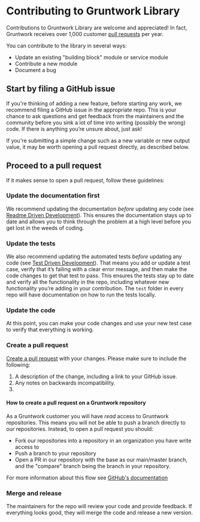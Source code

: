 # Contributing to Gruntwork Library

Contributions to Gruntwork Library are welcome and appreciated! In fact, Gruntwork receives over 1,000 customer [pull requests](https://help.github.com/articles/about-pull-requests/) per year.

You can contribute to the library in several ways:

- Update an existing "building block" module or service module
- Contribute a new module
- Document a bug

## Start by filing a GitHub issue

If you're thinking of adding a new feature, before starting any work, we recommend filing a GitHub issue in the appropriate repo. This is your chance to ask
questions and get feedback from the maintainers and the community before you sink a lot of time into writing (possibly
the wrong) code. If there is anything you’re unsure about, just ask!

If you're submitting a simple change such as a new variable or new output value, it may be worth opening a pull request directly, as described below.

## Proceed to a pull request

If it makes sense to open a pull request, follow these guidelines:

### Update the documentation first

We recommend updating the documentation _before_ updating any code (see
[Readme Driven Development](http://tom.preston-werner.com/2010/08/23/readme-driven-development.html)). This ensures the
documentation stays up to date and allows you to think through the problem at a high level before you get lost in the
weeds of coding.

### Update the tests

We also recommend updating the automated tests _before_ updating any code (see
[Test Driven Development](https://en.wikipedia.org/wiki/Test-driven_development)). That means you add or update a test
case, verify that it’s failing with a clear error message, and then make the code changes to get that test to pass.
This ensures the tests stay up to date and verify all the functionality in the repo, including whatever new
functionality you’re adding in your contribution. The `test` folder in every repo will have documentation on how to run
the tests locally.

### Update the code

At this point, you can make your code changes and use your new test case to verify that everything is working.

### Create a pull request

[Create a pull request](https://help.github.com/articles/creating-a-pull-request/) with your changes. Please make sure
to include the following:

1.  A description of the change, including a link to your GitHub issue.
2.  Any notes on backwards incompatibility.
3.

#### How to create a pull request on a Gruntwork repository

As a Gruntwork customer you will have *read* access to Gruntwork repositories.  This means you will not be able to push a branch directly
to our repositories.  Instead, to open a pull request you should:

* Fork our repositories into a repository in an organization you have write access to
* Push a branch to your repository
* Open a PR in our repository with the base as our main/master branch, and the "compare" branch being the branch in your repository.

For more information about this flow see [GitHub's documentation](https://docs.github.com/en/pull-requests/collaborating-with-pull-requests/proposing-changes-to-your-work-with-pull-requests/creating-a-pull-request-from-a-fork)

### Merge and release

The maintainers for the repo will review your code and provide feedback. If everything looks good, they will merge the
code and release a new version.
